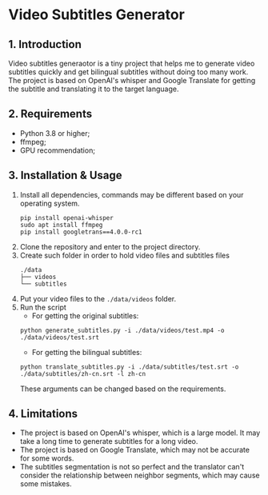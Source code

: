 # Video Subtitles Generator

## 1. Introduction
Video subtitles generaotor is a tiny project that helps me to generate video subtitles quickly and get bilingual subtitles without doing too many work. The project is based on OpenAI's whisper and Google Translate for getting the subtitle and translating it to the target language.

## 2. Requirements
- Python 3.8 or higher;
- ffmpeg;
- GPU recommendation;

## 3. Installation & Usage
1. Install all dependencies, commands may be different based on your operating system.
    ```
    pip install openai-whisper
    sudo apt install ffmpeg
    pip install googletrans==4.0.0-rc1
    ```
2. Clone the repository and enter to the project directory.
3. Create such folder in order to hold video files and subtitles files
    ```
    ./data
    ├── videos
    └── subtitles
    ```
4. Put your video files to the `./data/videos` folder.
5. Run the script
    * For getting the original subtitles:
    ```
    python generate_subtitles.py -i ./data/videos/test.mp4 -o ./data/videos/test.srt
    ```
    * For getting the bilingual subtitles:
    ```
    python translate_subtitles.py -i ./data/subtitles/test.srt -o ./data/subtitles/zh-cn.srt -l zh-cn
    ```
    These arguments can be changed based on the requirements.

## 4. Limitations
- The project is based on OpenAI's whisper, which is a large model. It may take a long time to generate subtitles for a long video.
- The project is based on Google Translate, which may not be accurate for some words.
- The subtitles segmentation is not so perfect and the translator can't consider the relationship between neighbor segments, which may cause some mistakes.
